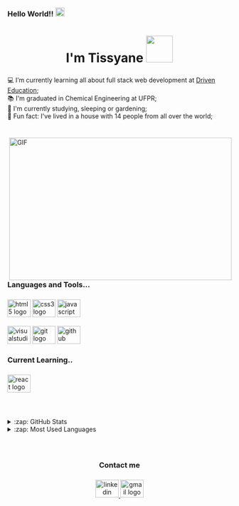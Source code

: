 <h3 align="left">Hello World!! <img width="20" src="https://acegif.com/wp-content/gifs/globe-2.gif" />
<br>

<h1 align="center">I'm Tissyane <img height="60" src="https://media0.giphy.com/media/L8K62iTDkzGX6/giphy.gif"  /></h1>
</h3> 

###

<p align="left">
💻 I’m currently learning all about full stack web development at <a target="_blank" href="https://www.linkedin.com/school/driven-education">Driven Education</a>;<br>
📚 I'm graduated in Chemical Engineering at UFPR;<br>
🌱 I'm currently studying, sleeping or gardening;<br>
🎲 Fun fact: I've lived in a house with 14 people from all over the world;<br>
<br>

###

<img align="right" alt="GIF" src="https://github.com/arsentieva/arsentieva/blob/main/code.gif?raw=true" width="500" height="320" />

<h3 align="left">Languages and Tools...</h3>

###

<div align="left">
  <img src="https://cdn.jsdelivr.net/gh/devicons/devicon/icons/html5/html5-original.svg" height="40" width="52" alt="html5 logo"  />
  <img src="https://cdn.jsdelivr.net/gh/devicons/devicon/icons/css3/css3-original.svg" height="40" width="52" alt="css3 logo"  />
  <img src="https://cdn.jsdelivr.net/gh/devicons/devicon/icons/javascript/javascript-original.svg" height="40" width="52" alt="javascript logo"  />
  <br>
  <br>
  <img src="https://cdn.jsdelivr.net/gh/devicons/devicon/icons/visualstudio/visualstudio-plain.svg" height="40" width="52" alt="visualstudio logo"  />
  <img src="https://cdn.jsdelivr.net/gh/devicons/devicon/icons/git/git-original.svg" height="40" width="52" alt="git logo"  />
  <img src="https://cdn.jsdelivr.net/gh/devicons/devicon/icons/github/github-original.svg" height="40" width="52" alt="github logo"  />
</div>

###


<h3 align="left">Current Learning..</h3>

###

<div align="left">
  <img src="https://cdn.jsdelivr.net/gh/devicons/devicon/icons/react/react-original.svg" height="40" width="52" alt="react logo"  />
</div>

###
<br>
<br>
<details>
  <summary>:zap: GitHub Stats</summary>

  <img align="left" alt="Tissyane's GitHub Stats" src="https://github-readme-stats.vercel.app/api?username=tissyane&show_icons=true&hide_border=true" />

</details>

<details>
  <summary>:zap: Most Used Languages</summary>

<img align="left" alt="Tissyane's GitHub Top Languages" src="https://github-readme-stats.vercel.app/api/top-langs/?username=tissyane" />

</details>


###
<br>
<h3 align="center">Contact me</h3>

###

<div align="center">
  <a target="_blank" href="https://www.linkedin.com/in/tissyane/" target="_blank">
    <img src="https://raw.githubusercontent.com/maurodesouza/profile-readme-generator/master/src/assets/icons/social/linkedin/default.svg" width="52" height="40" alt="linkedin logo"  />
  </a>
  <a target="_blank" href="mailto:tissyane@gmail.com" target="_blank">
    <img src="https://raw.githubusercontent.com/maurodesouza/profile-readme-generator/master/src/assets/icons/social/gmail/default.svg" width="52" height="40" alt="gmail logo"  />
  </a>
</div>

###





<!--
**tissyane/tissyane** is a ✨ _special_ ✨ repository because its `README.md` (this file) appears on your GitHub profile.

Here are some ideas to get you started:

- 🔭 I’m currently working on ...
- 🌱 I’m currently learning ...
- 👯 I’m looking to collaborate on ...
- 🤔 I’m looking for help with ...
- 💬 Ask me about ...
- 📫 How to reach me: ...
- 😄 Pronouns: ...
- ⚡ Fun fact: ...
-->
